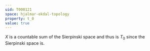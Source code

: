 ```yaml
---
uid: T000121
space: hjalmar-ekdal-topology
property: t_0
value: true
---
```

$X$ is a countable sum of the Sierpinski space and thus is $T_0$ since the Sierpinski space is.

